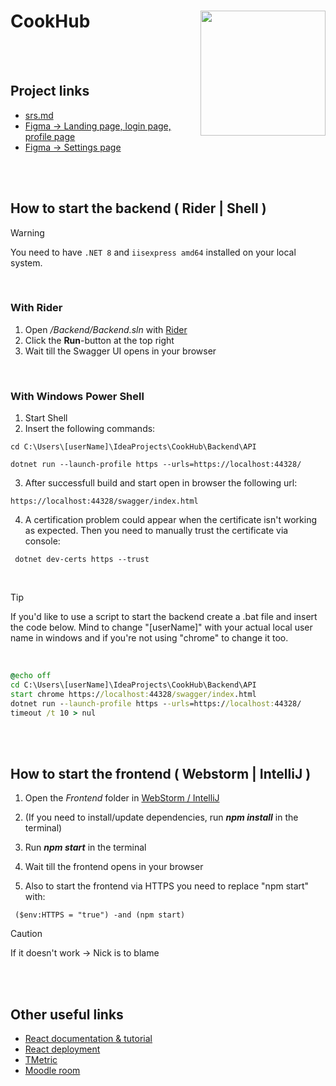 # CookHub <img src="https://github.com/SE-TINF22B6/CookHub/assets/113697513/f781dc67-1bf9-4b25-9995-7830d95fb300" width="200" align="right" />

<br><br> 


## Project links
* [srs.md](https://github.com/SE-TINF22B6/CookHub/blob/main/Project_Doc/srs.md)
* [Figma -> Landing page, login page, profile page](https://www.figma.com/file/YHS8HmBRaxqjHzQbqMhtNq/CookHub?type=design&node-id=0-1&mode=design&t=vMBnJrB1Yd5jKPKg-0)
* [Figma -> Settings page](https://www.figma.com/file/iW8TJhQ7snE6523q0IxiQS/Untitled?type=design&node-id=0-1&mode=design&t=2PGnPwCH4JaiCH0N-0)

<br><br>

## How to start the backend ( Rider | Shell )

> [!warning]
> You need to have `.NET 8` and  `iisexpress amd64` installed on your local system.

<br>

### With Rider

1. Open */Backend/Backend.sln* with [Rider](https://www.jetbrains.com/de-de/rider/)
2. Click the **Run**-button at the top right
3. Wait till the Swagger UI opens in your browser

<br>

### With Windows Power Shell

1. Start Shell
2. Insert the following commands:
```shell
cd C:\Users\[userName]\IdeaProjects\CookHub\Backend\API
```
```shell
dotnet run --launch-profile https --urls=https://localhost:44328/
```
3. After successfull build and start open in browser the following url:
```shell
https://localhost:44328/swagger/index.html
```
4. A certification problem could appear when the certificate isn't working as expected. Then you need to manually trust the certificate via console:
```shell
 dotnet dev-certs https --trust
```


<br>

> [!tip]
> If you'd like to use a script to start the backend create a .bat file and insert the code below.
> Mind to change "[userName]" with your actual local user name in windows and if you're not using "chrome" to change it too.

<br>

```bat
@echo off
cd C:\Users\[userName]\IdeaProjects\CookHub\Backend\API
start chrome https://localhost:44328/swagger/index.html
dotnet run --launch-profile https --urls=https://localhost:44328/
timeout /t 10 > nul
```


<br><br>

## How to start the frontend ( Webstorm | IntelliJ )


1. Open the *Frontend* folder in [WebStorm / IntelliJ](https://www.jetbrains.com/de-de/webstorm/)
2. (If you need to install/update dependencies, run ***npm install*** in the terminal) 
3. Run ***npm start*** in the terminal
4. Wait till the frontend opens in your browser

5. Also to start the frontend via HTTPS you need to replace "npm start" with:
```shell
 ($env:HTTPS = "true") -and (npm start)
```

> [!caution]
> If it doesn't work -> Nick is to blame


<br><br>

## Other useful links
* [React documentation & tutorial](https://react.dev/)
* [React deployment](https://create-react-app.dev/docs/deployment/)
* [TMetric](https://app.tmetric.com/)
* [Moodle room](https://moodle.dhbw.de/course/view.php?id=8728)
